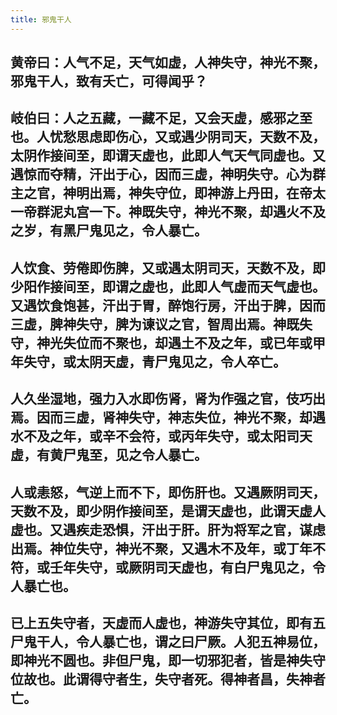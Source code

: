 ```yaml
---
title: 邪鬼干人
---
```


## 黄帝曰：人气不足，天气如虚，人神失守，神光不聚，邪鬼干人，致有夭亡，可得闻乎？
## 岐伯曰：人之五藏，一藏不足，又会天虚，感邪之至也。人忧愁思虑即伤心，又或遇少阴司天，天数不及，太阴作接间至，即谓天虚也，此即人气天气同虚也。又遇惊而夺精，汗出于心，因而三虚，神明失守。心为群主之官，神明出焉，神失守位，即神游上丹田，在帝太一帝群泥丸宫一下。神既失守，神光不聚，却遇火不及之岁，有黑尸鬼见之，令人暴亡。
## 人饮食、劳倦即伤脾，又或遇太阴司天，天数不及，即少阳作接间至，即谓之虚也，此即人气虚而天气虚也。又遇饮食饱甚，汗出于胃，醉饱行房，汗出于脾，因而三虚，脾神失守，脾为谏议之官，智周出焉。神既失守，神光失位而不聚也，却遇土不及之年，或已年或甲年失守，或太阴天虚，青尸鬼见之，令人卒亡。
## 人久坐湿地，强力入水即伤肾，肾为作强之官，伎巧出焉。因而三虚，肾神失守，神志失位，神光不聚，却遇水不及之年，或辛不会符，或丙年失守，或太阳司天虚，有黄尸鬼至，见之令人暴亡。
## 人或恚怒，气逆上而不下，即伤肝也。又遇厥阴司天，天数不及，即少阴作接间至，是谓天虚也，此谓天虚人虚也。又遇疾走恐惧，汗出于肝。肝为将军之官，谋虑出焉。神位失守，神光不聚，又遇木不及年，或丁年不符，或壬年失守，或厥阴司天虚也，有白尸鬼见之，令人暴亡也。
## 已上五失守者，天虚而人虚也，神游失守其位，即有五尸鬼干人，令人暴亡也，谓之曰尸厥。人犯五神易位，即神光不圆也。非但尸鬼，即一切邪犯者，皆是神失守位故也。此谓得守者生，失守者死。得神者昌，失神者亡。